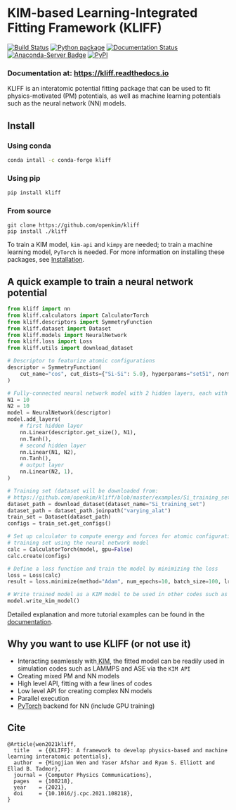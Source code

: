 # KIM-based Learning-Integrated Fitting Framework (KLIFF)

[![Build Status](https://travis-ci.com/openkim/kliff.svg?branch=master)](https://travis-ci.com/openkim/kliff)
[![Python package](https://github.com/openkim/kliff/workflows/Python%20package/badge.svg)](https://github.com/openkim/kliff/actions)
[![Documentation Status](https://readthedocs.org/projects/kliff/badge/?version=latest)](https://kliff.readthedocs.io/en/latest/?badge=latest)
[![Anaconda-Server Badge](https://img.shields.io/conda/vn/conda-forge/kliff.svg)](https://anaconda.org/conda-forge/kliff)
[![PyPI](https://img.shields.io/pypi/v/kliff.svg)](https://pypi.python.org/pypi/kliff)

### Documentation at: <https://kliff.readthedocs.io>

KLIFF is an interatomic potential fitting package that can be used to fit
physics-motivated (PM) potentials, as well as machine learning potentials such
as the neural network (NN) models.


## Install

### Using conda
```sh
conda intall -c conda-forge kliff
```

### Using pip
```sh
pip install kliff
```

### From source
```
git clone https://github.com/openkim/kliff
pip install ./kliff
```

To train a KIM model, `kim-api` and `kimpy` are needed; to train a machine learning
model, `PyTorch` is needed. For more information on installing these packages, see
[Installation](https://kliff.readthedocs.io/en/latest/installation.html).

## A quick example to train a neural network potential

```python
from kliff import nn
from kliff.calculators import CalculatorTorch
from kliff.descriptors import SymmetryFunction
from kliff.dataset import Dataset
from kliff.models import NeuralNetwork
from kliff.loss import Loss
from kliff.utils import download_dataset

# Descriptor to featurize atomic configurations
descriptor = SymmetryFunction(
    cut_name="cos", cut_dists={"Si-Si": 5.0}, hyperparams="set51", normalize=True
)

# Fully-connected neural network model with 2 hidden layers, each with 10 units
N1 = 10
N2 = 10
model = NeuralNetwork(descriptor)
model.add_layers(
    # first hidden layer
    nn.Linear(descriptor.get_size(), N1),
    nn.Tanh(),
    # second hidden layer
    nn.Linear(N1, N2),
    nn.Tanh(),
    # output layer
    nn.Linear(N2, 1),
)

# Training set (dataset will be downloaded from:
# https://github.com/openkim/kliff/blob/master/examples/Si_training_set.tar.gz)
dataset_path = download_dataset(dataset_name="Si_training_set")
dataset_path = dataset_path.joinpath("varying_alat")
train_set = Dataset(dataset_path)
configs = train_set.get_configs()

# Set up calculator to compute energy and forces for atomic configurations in the
# training set using the neural network model
calc = CalculatorTorch(model, gpu=False)
calc.create(configs)

# Define a loss function and train the model by minimizing the loss
loss = Loss(calc)
result = loss.minimize(method="Adam", num_epochs=10, batch_size=100, lr=0.001)

# Write trained model as a KIM model to be used in other codes such as LAMMPS ans ASE
model.write_kim_model()
```

Detailed explanation and more tutorial examples can be found in the
[documentation](https://kliff.readthedocs.io/en/latest/tutorials.html).


## Why you want to use KLIFF (or not use it)

- Interacting seamlessly with[ KIM](https://openkim.org), the fitted model can
  be readily used in simulation codes such as LAMMPS and ASE via the `KIM API`
- Creating mixed PM and NN models
- High level API, fitting with a few lines of codes
- Low level API for creating complex NN models
- Parallel execution
- [PyTorch](https://pytorch.org) backend for NN (include GPU training)


## Cite

```
@Article{wen2021kliff,
  title   = {{KLIFF}: A framework to develop physics-based and machine learning interatomic potentials},
  author  = {Mingjian Wen and Yaser Afshar and Ryan S. Elliott and Ellad B. Tadmor},
  journal = {Computer Physics Communications},
  pages   = {108218},
  year    = {2021},
  doi     = {10.1016/j.cpc.2021.108218},
}
```
